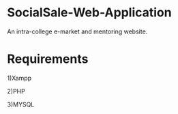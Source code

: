# SocialSale-Web-Application
An intra-college e-market and mentoring website.

# Requirements
1)Xampp

2)PHP

3)MYSQL

